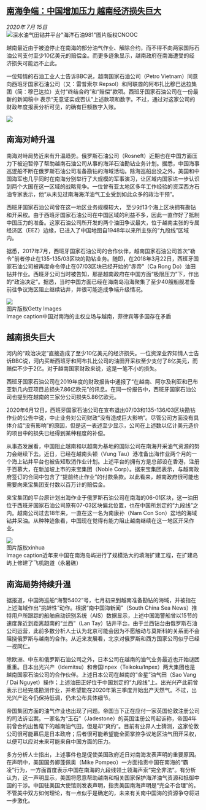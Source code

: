 <!--1594858009000-->
[南海争端：中国增加压力 越南经济损失巨大](http://www.bbc.com/zhongwen/simp/world-53421349)
------

<div><i>2020年 7月 15日</i></div><div><div class="story-body__inner" property="articleBody"><div class="media-landscape no-caption full-width lead"><span class="image-and-copyright-container"><img class="js-image-replace" alt='深水油气田钻井平台"海洋石油981"' src="https://images.weserv.nl/?url=ichef.bbci.co.uk/news/640/cpsprodpb/411C/production/_108086661_045e44ac-992b-4a25-a1cf-03f31f2fac4b.jpg"><span class="off-screen">图片版权</span><span class="story-image-copyright">CNOOC</span></span></div><p class="story-body__introduction">越南最近由于被迫停止在南海的部分油气作业、解除合约，而不得不向两家国际石油公司支付至少10亿美元的赔偿金。而更多迹象显示，越南政府在南海遭受的经济损失可能远不止此。</p><div id="bbccom_mpu_3" class="bbccom_slot mpu-ad" aria-hidden="true"><div class="bbccom_advert"></div></div><p>一位知情的石油工业人士告诉BBC说，越南国家石油公司（Petro Vietnam）同意向西班牙国家石油公司（又：雷普索尔 Repsol）和阿联酋的阿布扎比穆巴达拉集团（简：穆巴达拉）支付“终结合约”和“赔偿”款项。西班牙国家石油公司在一份最新的新闻稿中 表示“无意证实或否认”上述款项和数字。不过，通过对这家公司的财政年度报表分析可见，的确有巨额数字入账。</p><div class="media-landscape no-caption full-width"><span class="image-and-copyright-container"><img src="https://images.weserv.nl/?url=ichef.bbci.co.uk/news/640/cpsprodpb/3282/production/_113403921__108379895_15c29faf-dfbb-42d7-8200-a241cd202f95.jpg"><br></span></div><h2 class="story-body__crosshead">南海对峙升温</h2><p>南海对峙局势近来有升温趋势。俄罗斯石油公司（Rosneft）近期也在中国方面压力下被迫暂停了帮助越南石油公司从事的海洋石油勘钻业务计划。据悉，中国海事巡逻船不断在俄罗斯石油公司准备勘钻的海域活动。除海巡船出没之外，美国和中国海军也几乎同时在南海分别举行了大规模的军事演习，让区域内国家进一步认识到两个大国在这一区域的战略竞争。一位曾有亚太地区多年工作经验的资深西方石油专家表示，他“从未见过南海海洋油气工业受到如此众多的政治干预”。</p><div id="bbccom_mpu_1_2" class="bbccom_slot mpu-ad" aria-hidden="true"><div class="bbccom_advert"></div></div><p>西班牙国家石油公司曾在这一地区业务规模较大， 至少对13个海上区块拥有勘钻和开采权。由于西班牙国家石油公司在中国区域的利益不多，因此一直作好了抵制中国压力的准备。这家石油公司所开发的两个油田争议最大，位于越南主张的专属经济区（EEZ）边缘，已进入了中国地图自1948年以来所主张的“九段线”区域内。</p><p>据悉，2017年7月，西班牙国家石油公司的合作伙伴，越南国家石油公司首次“勒令”前者停止在135-135/03区块的勘钻业务。随即，在2018年3月22日，西班牙国家石油公司被再度命令停止在07/03区块已经开始的“赤帝”（Ca Rong Do）油田钻井作业。西班牙公司当时被告知，那是越南政府在中国方面“极限压力”下，作出的“政治决定”。据悉，当时中国方面已经在海南岛沿海聚集了至少40艘船舰准备前往争议海区阻止继续钻井，并很可能造成争端升级情况。</p><div class="media-landscape has-caption full-width"><span class="image-and-copyright-container"><img src="https://images.weserv.nl/?url=ichef.bbci.co.uk/news/640/cpsprodpb/FBB4/production/_107963446_35ef350c-6d1f-40a8-b9d7-c2a79854932b.jpg"><br><span class="off-screen">图片版权</span><span class="story-image-copyright">Getty Images</span></span><figcaption class="media-caption"><span class="off-screen">Image caption</span><span class="media-caption__text">中国对南海的主权立场与越南，菲律宾等多国存在矛盾</span></figcaption></div><h2 class="story-body__crosshead">越南损失巨大</h2><p>河内的“政治决定”直接造成了至少10亿美元的经济损失。一位资深业界知情人士告诉BBC说，河内买断西班牙和阿布扎比公司的油田开采权至少支付了8亿美元，而赔偿不少于2亿。对于越南国家财政来说，这是一笔不小的损失。</p><p>西班牙国家石油公司在2019年度的财政报告中通报了“在越南、阿尔及利亚和巴布亚新几内亚项目总损失7.86亿欧元”的讯息。在同一份报告中，西班牙国家石油公司也提到在越南的三家分公司损失5.86亿欧元。</p><p>2020年6月12日，西班牙国家石油公司在宣布退出07/03和135-136/03区块勘钻作业的公告中说，中止业务对公司财政“没有造成巨大影响”。尽管公司方面没有具体介绍“没有影响”的原因，但是这一表述至少显示，公司在上述数以亿计美元造价的项目中的损失已经得到某种程度的补偿。</p><p>从事态发展看，中国阻止越南和以越南为基地的国际公司在南海开采油气资源的努力会继续下去。近日，已经在越南头顿（Vung Tau）港准备出海作业两个月的一个海上钻井平台也被告知取消作业计划。上述平台的拥有方是总部设在香港，注册于百慕大，在新加坡上市的来宝集团（Noble Corp）。据来宝集团表示，与越南政府签订的合同中包含了“提前终止作业”的付款条款。以此看来，越南政府很可能也需要向来宝集团支付数以百万计的赔偿金。</p><p>来宝集团的平台原计划出海作业于俄罗斯石油公司在南海的06-01区块，这一油田位于西班牙国家石油公司原有07-03区块偏北位置，也在中国所划定的“九段线”之内。越南公司过去18年来，一直在这一名为南康孙（Nam Con Son）盆地的海域钻井采油。从种种迹象看，中国现在觉得有能力阻止越南继续在这一地区开采作业。</p><div class="media-landscape has-caption full-width"><span class="image-and-copyright-container"><img src="https://images.weserv.nl/?url=ichef.bbci.co.uk/news/640/cpsprodpb/58B4/production/_107380722_a79a80d6-1e44-4808-8c8a-eb47bc3bb81f.jpg"><br><span class="off-screen">图片版权</span><span class="story-image-copyright">xinhua</span></span><figcaption class="media-caption"><span class="off-screen">Image caption</span><span class="media-caption__text">近年来中国在南海岛屿进行了规模浩大的填海扩建工程，在扩建岛屿上修建了飞机跑道（永暑礁）</span></figcaption></div><h2 class="story-body__crosshead">南海局势持续升温</h2><p>据报道，中国海巡船“海警5402”号，七月初来到越南准备勘钻的海域，并被指在上述海域作出“挑衅性”动作。根据“南中国海新闻”（South China Sea News）推特用户所跟踪的船舶自动识别系统（AIS）数据显示，上述中国海警船曾以15节的速度靠近到距离越南的“兰西”（Lan Tay）钻井平台。由于兰西钻台由俄罗斯石油公司运营，此前多数分析人士认为北京可能会因为不愿触动与莫斯科的关系而不会阻挠俄罗斯与越南的合作。从近来发展看，北京对俄罗斯和西方国家公司似乎已经一视同仁。</p><p>除欧洲、中东和俄罗斯石油公司之外，日本公司在越南的油气业务最近也开始谜团重重。日本出光兴产（Idemitsu）和帝国Inpex（Teikoku/Inpex）两大集团也是越南国家石油公司的合作伙伴。上述日本公司在越南的“金星”油气田（Sao Vang / Dai Nguyet）操作；上述油田正好位于中国划定的“九段线”上。出光兴产此前曾表示已经完成勘测作业，并希望能在2020年第三季度开始出产天然气。不过，出光兴产迄今仍保持低调，仍未公布具体细节。</p><p>帝国集团方面的油气作业也出现了问题。帝国当下正在应付一家英国伦敦注册公司的司法诉讼案。一家名为“玉石”（Jadestone）的英国注册公司起诉称，帝国4年前曾合约出售麾下的越南油气田，但是却“爽约”。目前有业界人士猜测，这家伦敦公司很可能幕后是日本政府；后者很可能希望能全面掌控争议地区油气田开采权，以便可以应对未来可能来自中国方面的压力。</p><p>多方分析人士指出，上述事件也是促使美国政府近日对南海发表声明的重要原因。在声明中，美国国务卿蓬佩奥（Mike Pompeo）一方面指责中国在南海的“霸凌”行为，一方面首度表示中国在南海的九段线领土领海声索“完全非法”。有分析认为，这一声明显示，美国将愿意帮助越南和相关国家保护海洋油气资源和抵御中国的干涉。中国驻美国大使馆则发表声明，指责美国南海声明是“完全不合理”的。不管美中双方如何理论，有一点似乎是确定的，未来有关南中国海的资源争夺将进一步激化。</p></div></div>
